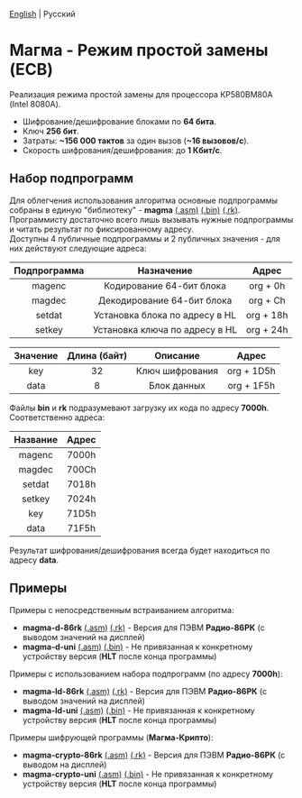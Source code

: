 [English](https://github.com/Bs0Dd/magma-8080/blob/main/ECB/README.md) | Русский

# Магма - Режим простой замены (ECB)

Реализация режима простой замены для процессора КР580ВМ80А (Intel 8080A).

* Шифрование/дешифрование блоками по **64 бита**.
* Ключ **256 бит**.
* Затраты: **~156 000 тактов** за один вызов (**~16 вызовов/с**).
* Скорость шифрования/дешифрования: до **1 Кбит/с**.


## Набор подпрограмм

Для облегчения использования алгоритма основные подпрограммы собраны в единую "библиотеку" - **magma** [(.asm)](https://github.com/Bs0Dd/magma-8080/blob/main/ECB/magma.asm) [(.bin)](https://github.com/Bs0Dd/magma-8080/blob/main/ECB/magma.bin) [(.rk)](https://github.com/Bs0Dd/magma-8080/blob/main/ECB/magma.rk).  
Программисту достаточно всего лишь вызывать нужные подпрограммы и читать результат по фиксированному адресу.  
Доступны 4 публичные подпрограммы и 2 публичных значения - для них действуют следующие адреса:

| Подпрограмма |           Назначение           |   Адрес   |
| :----------: | :----------------------------: | :-------: |
|    magenc    |    Кодирование 64-бит блока    | org + 0h  |
|    magdec    |   Декодирование 64-бит блока   | org + Сh  |
|    setdat    | Установка блока по адресу в HL | org + 18h |
|    setkey    | Установка ключа по адресу в HL | org + 24h |

| Значение | Длина (байт) |     Описание    |   Адрес    |
| :------: | :----------: | :-------------: | :--------: |
|   key    |      32      | Ключ шифрования | org + 1D5h |
|   data   |      8       |   Блок данных   | org + 1F5h |


Файлы **bin** и **rk** подразумевают загрузку их кода по адресу **7000h**. Соответственно адреса:

| Название |  Адрес  |
| :------: | :-----: |
|  magenc  |  7000h  |
|  magdec  |  700Ch  |
|  setdat  |  7018h  |
|  setkey  |  7024h  |
|   key    |  71D5h  |
|   data   |  71F5h  |

Результат шифрования/дешифрования всегда будет находиться по адресу **data**.


## Примеры

Примеры с непосредственным встраиванием алгоритма:  
 * **magma-d-86rk** [(.asm)](https://github.com/Bs0Dd/magma-8080/blob/main/ECB/magma-d-86rk.asm) [(.rk)](https://github.com/Bs0Dd/magma-8080/blob/main/ECB/magma-d-86rk.rk) - Версия для ПЭВМ **Радио-86РК** (с выводом значений на дисплей)  
 * **magma-d-uni** [(.asm)](https://github.com/Bs0Dd/magma-8080/blob/main/ECB/magma-d-uni.asm) [(.bin)](https://github.com/Bs0Dd/magma-8080/blob/main/ECB/magma-d-uni.bin) - Не привязанная к конкретному устройству версия (**HLT** после конца программы)

Примеры с использованием набора подпрограмм (по адресу **7000h**):  
 * **magma-ld-86rk** [(.asm)](https://github.com/Bs0Dd/magma-8080/blob/main/ECB/magma-ld-86rk.asm) [(.rk)](https://github.com/Bs0Dd/magma-8080/blob/main/ECB/magma-ld-86rk.rk) - Версия для ПЭВМ **Радио-86РК** (с выводом значений на дисплей)  
 * **magma-ld-uni** [(.asm)](https://github.com/Bs0Dd/magma-8080/blob/main/ECB/magma-ld-uni.asm) [(.bin)](https://github.com/Bs0Dd/magma-8080/blob/main/ECB/magma-ld-uni.bin) - Не привязанная к конкретному устройству версия (**HLT** после конца программы)

Примеры шифрующей программы (**Магма-Крипто**):  
* **magma-crypto-86rk** [(.asm)](https://github.com/Bs0Dd/magma-8080/blob/main/ECB/magma-crypto-86rk.asm) [(.rk)](https://github.com/Bs0Dd/magma-8080/blob/main/ECB/magma-crypto-86rk.rk) - Версия для ПЭВМ **Радио-86РК** (с выводом на дисплей)  
* **magma-crypto-uni** [(.asm)](https://github.com/Bs0Dd/magma-8080/blob/main/ECB/magma-crypto-uni.asm) [(.bin)](https://github.com/Bs0Dd/magma-8080/blob/main/ECB/magma-crypto-uni.bin) - Не привязанная к конкретному устройству версия (**HLT** после конца программы)
